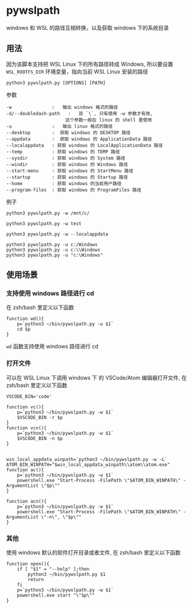 # pywslpath
windows 和 WSL 的路径互相转换，以及获取 windows 下的系统目录

## 用法
因为该脚本支持把 WSL Linux 下的所有路径转成 Windows,
所以要设置 `WSL_ROOTFS_DIR` 环境变量，指向当前 WSL Linux 安装的路径

```
python3 pywslpath.py [OPTIONS] [PATH]
```

参数
```
-w               :   输出 windows 格式的路径
-d/--doubledash-path   :   双 `\`, 只有使用 -w 参数才有效,
                      这个参数一般在 linux 的 shell 里使用
-u               :   输出 linux 格式的路径
--desktop        :  获取 windows 的 DESKTOP 路径
--appdata        :  获取 windows 的 ApplicationData 路径
--localappdata   : 获取 windows 的 LocalApplicationData 路径
--temp           : 获取 windows 的 TEMP 路径
--sysdir         : 获取 windows 的 System 路径
--windir         : 获取 windows 的 Windows 路径
--start-menu     : 获取 windows 的 StartMenu 路径
--startup        : 获取 windows 的 Startup 路径
--home           : 获取 windows 的当前用户路径
--program-files  : 获取 windows 的 ProgramFiles 路径
```

例子
```
python3 pywslpath.py -w /mnt/c/

python3 pywslpath.py -w test

python3 pywslpath.py -w --localappdata

python3 pywslpath.py -u c:/Windows
python3 pywslpath.py -u c:\\Windows
python3 pywslpath.py -u "c:\Windows"
```

## 使用场景
### 支持使用 windows 路径进行 cd
在 zsh/bash 里定义以下函数
```
function wd(){
	p=`python3 ~/bin/pywslpath.py -u $1`
	cd $p
}
```

`wd` 函数支持使用 windows 路径进行 cd


### 打开文件
可以在 WSL Linux 下调用 windows 下 的 VSCode/Atom 编辑器打开文件, 在 zsh/bash 里定义以下函数
```
VSCODE_BIN='code'

function vc(){
	p=`python3 ~/bin/pywslpath.py -w $1`
	$VSCODE_BIN -r $p
}
function vcn(){
	p=`python3 ~/bin/pywslpath.py -w $1`
	$VSCODE_BIN -n $p
}


win_local_appdata_winpath=`python3 ~/bin/pywslpath.py -w -L`
ATOM_BIN_WINPATH="$win_local_appdata_winpath\\atom\\atom.exe"
function ac(){
	p=`python3 ~/bin/pywslpath.py -w $1`
	powershell.exe "Start-Process -FilePath \"$ATOM_BIN_WINPATH\" -ArgumentList \"$p\""
}

function acn(){
	p=`python3 ~/bin/pywslpath.py -w $1`
	powershell.exe "Start-Process -FilePath \"$ATOM_BIN_WINPATH\" -ArgumentList \"-n\", \"$p\""
}
```

### 其他
使用 windows 默认的软件打开目录或者文件, 在 zsh/bash 里定义以下函数
```
function open(){
	if [ "$1" = "--help" ];then
		python3 ~/bin/pywslpath.py $1
		return
	fi
	p=`python3 ~/bin/pywslpath.py -w $1`
	powershell.exe start "\"$p\""
}
```
